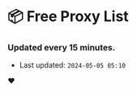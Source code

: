 # :package: Free Proxy List
### Updated every 15 minutes.

- Last updated: `2024-05-05 05:10`

:heart:

